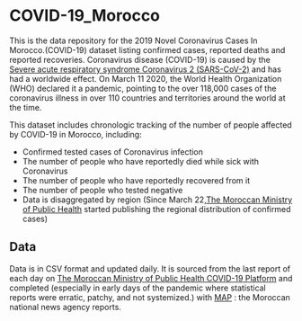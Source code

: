 # COVID-19_Morocco
This is the data repository for the 2019 Novel Coronavirus Cases In Morocco.(COVID-19) dataset listing confirmed cases, reported deaths and reported recoveries. Coronavirus disease (COVID-19) is caused by the [Severe acute respiratory syndrome Coronavirus 2 (SARS-CoV-2)][sars2] and has had a worldwide effect. On March 11 2020, the World Health Organization (WHO) declared it a pandemic, pointing to the over 118,000 cases of the coronavirus illness in over 110 countries and territories around the world at the time.

[covid]: https://en.wikipedia.org/wiki/Coronavirus_disease_2019
[sars2]: https://en.wikipedia.org/wiki/Severe_acute_respiratory_syndrome_coronavirus_2

This dataset includes chronologic tracking of the number of people affected by COVID-19 in Morocco, including:

* Confirmed tested cases of Coronavirus infection
* The number of people who have reportedly died while sick with Coronavirus
* The number of people who have reportedly recovered from it
* The number of people who tested negative
* Data is disaggregated by region (Since March 22,[The Moroccan Ministry of Public Health](https://www.sante.gov.ma/Pages/Accueil.aspx) started publishing the regional distribution of confirmed cases)


## Data

Data is in CSV format and updated daily. It is sourced from the last report of each day on [The Moroccan Ministry of Public Health COVID-19 Platform](http://www.covidmaroc.ma/Pages/AccueilAR.aspx) and completed (especially in early days of the pandemic where statistical reports were erratic, patchy, and not systemized.) with [MAP](http://www.mapexpress.ma) : the Moroccan national news agency reports.

